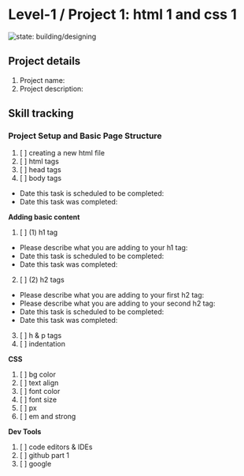 # Level-1 / Project 1: html 1 and css 1

![state: building/designing](https://img.shields.io/badge/status-building%2fdesigning-orange.svg)

## Project details
  1. Project name:
  2. Project description:

## Skill tracking

### Project Setup and Basic Page Structure 
  1. [ ] creating a new html file
  2. [ ] html tags
  3. [ ] head tags
  4. [ ] body tags

  - Date this task is scheduled to be completed: 
  - Date this task was completed: 

**Adding basic content**
  1. [ ] (1) h1 tag
  - Please describe what you are adding to your h1 tag:
  - Date this task is scheduled to be completed:
  - Date this task was completed:

  2. [ ] (2) h2 tags 
  - Please describe what you are adding to your first h2 tag:
  - Please describe what you are adding to your second h2 tag:
  - Date this task is scheduled to be completed:
  - Date this task was completed:

  3. [ ] h & p tags
  4. [ ] indentation

**CSS**
  1. [ ] bg color
  2. [ ] text align
  3. [ ] font color
  4. [ ] font size
  5. [ ] px
  6. [ ] em and strong

**Dev Tools**
  1. [ ] code editors & IDEs
  2. [ ] github part 1
  3. [ ] google

